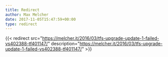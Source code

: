 ```yaml
---
title: Redirect
author: Max Melcher
date: 2017-11-05T15:47:59+00:00
type: redirect
---
```

{{< redirect src="https://melcher.it/2016/03/tfs-upgrade-update-1-failed-vs402388-tf401147/" description="https://melcher.it/2016/03/tfs-upgrade-update-1-failed-vs402388-tf401147/" >}}
